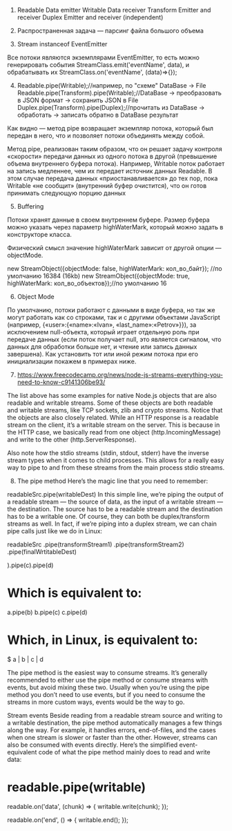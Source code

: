 1. Readable	Data emitter
   Writable	Data receiver
   Transform	Emitter and receiver
   Duplex	Emitter and receiver (independent)

2. Распространенная задача — парсинг файла большого объема
3. Stream instanceof EventEmitter

Все потоки являются экземплярами EventEmitter, то есть можно генерировать события StreamClass.emit('eventName', data), и обрабатывать их StreamClass.on('eventName', (data)=>{});

4. Readable.pipe(Writable);//например, по "схеме" DataBase -> File
Readable.pipe(Transform).pipe(Writable);//DataBase -> преобразовать в JSON формат -> сохранить JSON в File
Duplex.pipe(Transform).pipe(Duplex);//прочитать из DataBase -> обработать -> записать обратно в DataBase результат

Как видно — метод pipe возвращает экземпляр потока, который был передан в него, что и позволяет потоки объединять между собой.

 Метод pipe, реализован таким образом, что он решает задачу контроля «скорости» передачи данных из одного потока в другой (превышение объема внутреннего буфера потока). Например, Writable поток работает на запись медленнее, чем их передает источник данных Readable. В этом случае передача данных «приостанавливается» до тех пор, пока Writable «не сообщит» (внутренний буфер очистится), что он готов принимать следующую порцию данных

5. Buffering

Потоки хранят данные в своем внутреннем буфере. Размер буфера можно указать через параметр highWaterMark, который можно задать в конструкторе класса.

Физический смысл значение highWaterMark зависит от другой опции — objectMode.

new StreamObject({objectMode: false, highWaterMark: кол_во_байт}); //по умолчанию 16384 (16kb)
new StreamObject({objectMode: true, highWaterMark: кол_во_объектов});//по умолчанию  16

6. Object Mode

По умолчанию, потоки работают с данными в виде буфера, но так же могут работать как со строками, так и с другими объектами JavaScript (например, {«user»:{«name»:«Ivan», «last_name»:«Petrov»}}), за исключением null-объекта, который играет отдельную роль при передаче данных (если поток получает null, это является сигналом, что данных для обработки больше нет, и чтение или запись данных завершена). Как установить тот или иной режим потока при его инициализации покажем в примерах ниже.

7. https://www.freecodecamp.org/news/node-js-streams-everything-you-need-to-know-c9141306be93/

The list above has some examples for native Node.js objects that are also readable and writable streams. Some of these objects are both readable and writable streams, like TCP sockets, zlib and crypto streams. 
Notice that the objects are also closely related. While an HTTP response is a readable stream on the client, it’s a writable stream on the server. This is because in the HTTP case, we basically read from one object (http.IncomingMessage) and write to the other (http.ServerResponse).

Also note how the stdio streams (stdin, stdout, stderr) have the inverse stream types when it comes to child processes. This allows for a really easy way to pipe to and from these streams from the main process stdio streams.

8. The pipe method
Here’s the magic line that you need to remember:

readableSrc.pipe(writableDest)
In this simple line, we’re piping the output of a readable stream — the source of data, as the input of a writable stream — the destination. The source has to be a readable stream and the destination has to be a writable one. Of course, they can both be duplex/transform streams as well. In fact, if we’re piping into a duplex stream, we can chain pipe calls just like we do in Linux:

readableSrc
  .pipe(transformStream1)
  .pipe(transformStream2)
  .pipe(finalWrtitableDest)

  ).pipe(c).pipe(d)

# Which is equivalent to:
a.pipe(b)
b.pipe(c)
c.pipe(d)

# Which, in Linux, is equivalent to:
$ a | b | c | d

The pipe method is the easiest way to consume streams. It’s generally recommended to either use the pipe method or consume streams with events, but avoid mixing these two. Usually when you’re using the pipe method you don’t need to use events, but if you need to consume the streams in more custom ways, events would be the way to go.

Stream events
Beside reading from a readable stream source and writing to a writable destination, the pipe method automatically manages a few things along the way. For example, it handles errors, end-of-files, and the cases when one stream is slower or faster than the other.
However, streams can also be consumed with events directly. Here’s the simplified event-equivalent code of what the pipe method mainly does to read and write data:

# readable.pipe(writable)

readable.on('data', (chunk) => {
  writable.write(chunk);
});

readable.on('end', () => {
  writable.end();
});